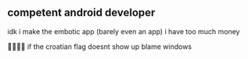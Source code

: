 ## competent android developer

idk i make the embotic app (barely even an app)
i have too much money

🏳️‍⚧️🇭🇷
if the croatian flag doesnt show up blame windows
